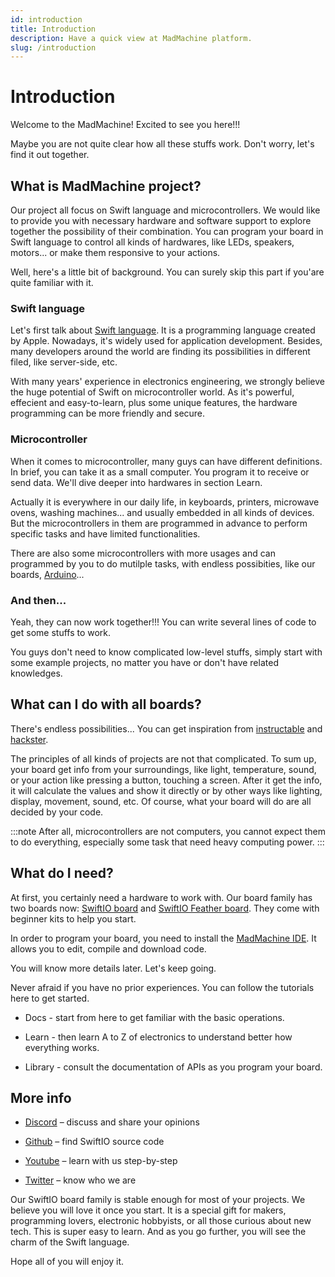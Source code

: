 ```yaml
---
id: introduction
title: Introduction
description: Have a quick view at MadMachine platform.
slug: /introduction
---
```


# Introduction

Welcome to the MadMachine! Excited to see you here!!!

Maybe you are not quite clear how all these stuffs work. Don't worry, let's find it out together.


## What is MadMachine project?

Our project all focus on Swift language and microcontrollers. We would like to provide you with necessary hardware and software support to explore together the possibility of their combination. You can program your board in Swift language to control all kinds of hardwares, like LEDs, speakers, motors... or make them responsive to your actions. 

Well, here's a little bit of background. You can surely skip this part if you'are quite familiar with it.

### Swift language

Let's first talk about [Swift language](https://docs.swift.org/swift-book/). It is a programming language created by Apple. Nowadays, it's widely used for application development. Besides, many developers around the world are finding its possibilities in different filed, like server-side, etc. 

With many years' experience in electronics engineering, we strongly believe the huge potential of Swift on microcontroller world. As it's powerful, effecient and easy-to-learn, plus some unique features, the hardware programming can be more friendly and secure.


### Microcontroller

When it comes to microcontroller, many guys can have different definitions. In brief, you can take it as a small computer. You program it to receive or send data. We'll dive deeper into hardwares in section Learn.

Actually it is everywhere in our daily life, in keyboards, printers, microwave ovens, washing machines... and usually embedded in all kinds of devices. But the microcontrollers in them are programmed in advance to perform specific tasks and have limited functionalities. 

There are also some microcontrollers with more usages and can programmed by you to do mutilple tasks, with endless possibities, like our boards, [Arduino](https://www.arduino.cc/)...

### And then...

Yeah, they can now work together!!! You can write several lines of code to get some stuffs to work. 

You guys don't need to know complicated low-level stuffs, simply start with some example projects, no matter you have or don't have related knowledges.  


## What can I do with all boards?

There's endless possibilities... You can get inspiration from [instructable](https://www.instructables.com/circuits/projects/) and [hackster](https://www.hackster.io/projects?ref=topnav).

The principles of all kinds of projects are not that complicated. To sum up, your board get info from your surroundings, like light, temperature, sound, or your action like pressing a button, touching a screen. After it get the info, it will calculate the values and show it directly or by other ways like lighting, display, movement, sound, etc. Of course, what your board will do are all decided by your code.

:::note
After all, microcontrollers are not computers, you cannot expect them to do everything, especially some task that need heavy computing power.
:::

## What do I need?

At first, you certainly need a hardware to work with. Our board family has two boards now: [SwiftIO board](boards/swiftio-board.md) and [SwiftIO Feather board](boards/swiftio-feather.md). They come with beginner kits to help you start. 

In order to program your board, you need to install the [MadMachine IDE](https://github.com/madmachineio/MadMachineIDE/releases/tag/v0.2.3-alpha). It allows you to edit, compile and download code. 

You will know more details later. Let's keep going.


Never afraid if you have no prior experiences. You can follow the tutorials here to get started. 

- Docs - start from here to get familiar with the basic operations.

- Learn - then learn A to Z of electronics to understand better how everything works.

- Library - consult the documentation of APIs as you program your board.




## More info

- [Discord](http://madmachine.io/discord) – discuss and share your opinions
 
- [Github](https://github.com/madmachineio) – find SwiftIO source code
 
- [Youtube](https://www.youtube.com/c/MadMachineio) – learn with us step-by-step

- [Twitter](https://twitter.com/madmachineio) – know who we are

Our SwiftIO board family is stable enough for most of your projects. We believe you will love it once you start. It is a special gift for makers, programming lovers, electronic hobbyists, or all those curious about new tech. This is super easy to learn. And as you go further, you will see the charm of the Swift language.

Hope all of you will enjoy it.
